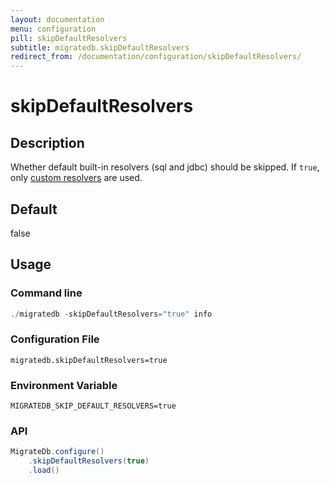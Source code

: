 ```yaml
---
layout: documentation
menu: configuration
pill: skipDefaultResolvers
subtitle: migratedb.skipDefaultResolvers
redirect_from: /documentation/configuration/skipDefaultResolvers/
---
```


# skipDefaultResolvers

## Description

Whether default built-in resolvers (sql and jdbc) should be skipped. If `true`,
only [custom resolvers](/migratedb/documentation/configuration/parameters/resolvers) are used.

## Default

false

## Usage

### Command line

```powershell
./migratedb -skipDefaultResolvers="true" info
```

### Configuration File

```properties
migratedb.skipDefaultResolvers=true
```

### Environment Variable

```properties
MIGRATEDB_SKIP_DEFAULT_RESOLVERS=true
```

### API

```java
MigrateDb.configure()
    .skipDefaultResolvers(true)
    .load()
```
